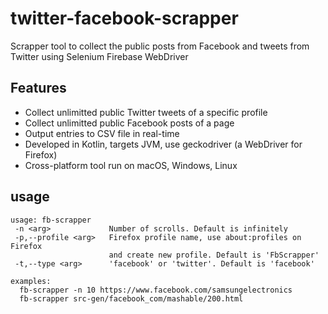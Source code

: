 # twitter-facebook-scrapper
Scrapper tool to collect the public posts from Facebook and tweets from Twitter using Selenium Firebase WebDriver

## Features
- Collect unlimitted public Twitter tweets of a specific profile
- Collect unlimitted public Facebook posts of a page
- Output entries to CSV file in real-time
- Developed in Kotlin, targets JVM, use geckodriver (a WebDriver for Firefox)
- Cross-platform tool run on macOS, Windows, Linux

## usage
```shell
usage: fb-scrapper
 -n <arg>             Number of scrolls. Default is infinitely
 -p,--profile <arg>   Firefox profile name, use about:profiles on Firefox
                      and create new profile. Default is 'FbScrapper'
 -t,--type <arg>      'facebook' or 'twitter'. Default is 'facebook'

examples:
  fb-scrapper -n 10 https://www.facebook.com/samsungelectronics
  fb-scrapper src-gen/facebook_com/mashable/200.html
```

